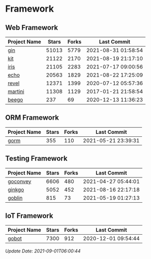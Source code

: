 # Framework

## Web Framework
| Project Name | Stars | Forks | Last Commit |
| ------------ | ----- | ----- | ----------- |
| [gin](https://github.com/gin-gonic/gin) | 51013 | 5779 | 2021-08-31 01:58:54 |
| [kit](https://github.com/go-kit/kit) | 21122 | 2170 | 2021-08-19 21:17:10 |
| [iris](https://github.com/kataras/iris) | 21105 | 2283 | 2021-07-17 09:00:56 |
| [echo](https://github.com/labstack/echo) | 20563 | 1829 | 2021-08-22 17:25:09 |
| [revel](https://github.com/revel/revel) | 12371 | 1399 | 2020-07-12 05:57:36 |
| [martini](https://github.com/go-martini/martini) | 11308 | 1129 | 2017-01-21 21:58:54 |
| [beego](https://github.com/astaxie/beego) | 237 | 69 | 2020-12-13 11:36:23 |

## ORM Framework
| Project Name | Stars | Forks | Last Commit |
| ------------ | ----- | ----- | ----------- |
| [gorm](https://github.com/jinzhu/gorm) | 355 | 110 | 2021-05-21 23:39:31 |

## Testing Framework
| Project Name | Stars | Forks | Last Commit |
| ------------ | ----- | ----- | ----------- |
| [goconvey](https://github.com/smartystreets/goconvey) | 6606 | 480 | 2021-04-27 05:44:01 |
| [ginkgo](https://github.com/onsi/ginkgo) | 5052 | 452 | 2021-08-16 22:17:18 |
| [goblin](https://github.com/franela/goblin) | 815 | 73 | 2021-05-19 01:27:13 |

## IoT Framework
| Project Name | Stars | Forks | Last Commit |
| ------------ | ----- | ----- | ----------- |
| [gobot](https://github.com/hybridgroup/gobot) | 7300 | 912 | 2020-12-01 09:54:44 |

*Update Date: 2021-09-01T06:00:44*